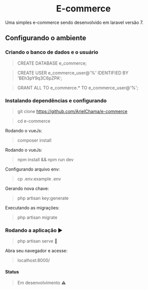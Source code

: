 <h1 align="center"> E-commerce </h1>

<p align="justify"> Uma simples e-commerce sendo desenvolvido em laravel versão 7.</p>

## Configurando o ambiente

### Criando o banco de dados e o usuário

> CREATE DATABASE e_commerce;

> CREATE USER e_commerce_user@'%' IDENTIFIED BY 'BEh3pY9q3C6pZPA';

> GRANT ALL TO e_commerce.* TO e_commerce_user@'%';

### Instalando dependências e configurando

> git clone https://github.com/ArielChama/e-commerce

> cd e-commerce

<p align="justify"> Rodando o vueJs: </p>

> composer install

<p align="justify"> Rodando o vueJs: </p>

> npm install && npm run dev

<p align="justify"> Configurando arquivo env: </p>

> cp .env.example .env

<p align="justify"> Gerando nova chave: </p>

> php artisan key:generate

<p align="justify"> Executando as migrações: </p>

> php artisan migrate

### Rodando a aplicação :arrow_forward:

> php artisan serve :signal_strength:

<p align="justify">Abra seu navegador e acesse: </p>

> localhost:8000/

#### Status
> Em desenvolvimento :warning:
